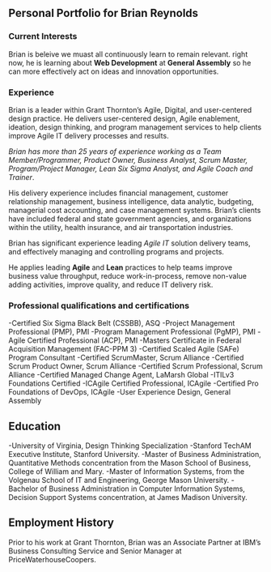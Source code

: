 ## Personal Portfolio for Brian Reynolds ##

### Current Interests ###
Brian is beleive we muast all continuously learn to remain relevant. right now, he is learning about **Web Development** at **General Assembly**  so he can more effectively act on ideas and innovation opportunities.

### Experience ###
Brian is a leader within Grant Thornton’s Agile, Digital, and user-centered design practice. He delivers user-centered design, Agile enablement, ideation, design thinking, and program management services to help clients improve Agile IT delivery processes and results.

_Brian has more than 25 years of experience working as a Team Member/Programmer, Product Owner, Business Analyst, Scrum Master, Program/Project Manager, Lean Six Sigma Analyst, and Agile Coach and Trainer_.

His delivery experience includes financial management, customer relationship management, business intelligence, data analytic, budgeting, managerial cost accounting, and case management systems. Brian’s clients have included federal and state government agencies, and organizations within the utility, health insurance, and air transportation industries.

Brian has significant experience leading _Agile IT_ solution delivery teams, and effectively managing and controlling programs and projects.

He applies leading **Agile** and **Lean** practices to help teams improve business value throughput, reduce work-in-process, remove non-value adding activities, improve quality, and reduce IT delivery risk.

### Professional qualifications and certifications ###

-Certified Six Sigma Black Belt (CSSBB), ASQ
-Project Management Professional (PMP), PMI
-Program Management Professional (PgMP), PMI
-Agile Certified Professional (ACP), PMI
-Masters Certificate in Federal Acquisition Management (FAC-PPM 3)
-Certified Scaled Agile (SAFe) Program Consultant
-Certified ScrumMaster, Scrum Alliance
-Certified Scrum Product Owner, Scrum Alliance
-Certified Scrum Professional, Scrum Alliance
-Certified Managed Change Agent, LaMarsh Global
-ITILv3 Foundations Certified
-ICAgile Certified Professional, ICAgile
-Certified Pro Foundations of DevOps, ICAgile
-User Experience Design, General Assembly

## Education ##
-University of Virginia, Design Thinking Specialization
-Stanford TechAM Executive Institute, Stanford University.
-Master of Business Administration, Quantitative Methods concentration from the Mason School of Business, College of William and Mary.
-Master of Information Systems, from the Volgenau School of IT and Engineering, George Mason University.
-Bachelor of Business Administration in Computer Information Systems, Decision Support Systems concentration, at James Madison University.

## Employment History ##
Prior to his work at Grant Thornton, Brian was an Associate Partner at IBM’s Business Consulting Service and Senior Manager at PriceWaterhouseCoopers.
